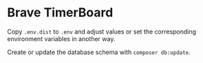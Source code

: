 # Brave TimerBoard

Copy `.env.dist` to `.env` and adjust values or set the corresponding 
environment variables in another way.

Create or update the database schema with `composer db:update`.
